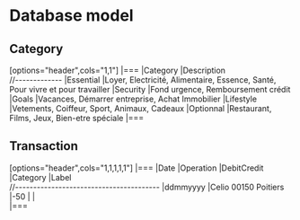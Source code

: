 # Database model

## Category
[options="header",cols="1,1"]
|===
|Category   |Description   
//-------------
|Essential  |Loyer, Electricité, Alimentaire, Essence, Santé, Pour vivre et pour travailler
|Security	|Fond urgence, Remboursement crédit
|Goals		|Vacances, Démarrer entreprise, Achat Immobilier
|Lifestyle	|Vetements, Coiffeur, Sport, Animaux, Cadeaux
|Optionnal	|Restaurant, Films, Jeux, Bien-etre spéciale
|===


## Transaction
[options="header",cols="1,1,1,1,1"]
|===
|Date   |Operation   |DebitCredit   |Category   |Label   
//----------------------------------------
|ddmmyyyy   |Celio 00150 Poitiers    |-50   | <category>   | <lable>   
|===
